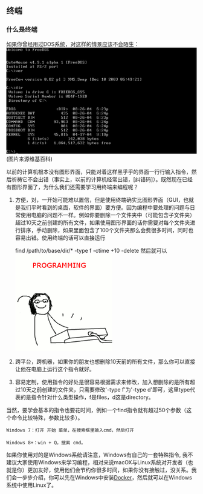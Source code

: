 ## 终端

### 什么是终端
如果你曾经用过DOS系统，对这样的情景应该不会陌生：
![DOS](https://raw.githubusercontent.com/EngineGirl/basic-tutorial/master/imgs/terminal/dos.png)
(图片来源维基百科)

以前的计算机根本没有图形界面，只能对着这样黑乎乎的界面一行行输入指令，然后祈祷它不会出错（事实上，以前的计算机经常出错，[纠错码]）。既然现在已经有图形界面了，为什么我们还需要学习用终端来编程呢？

1. 方便，对，一开始可能难以置信，但是使用终端确实比图形界面（GUI，也就是我们平时看到的桌面，软件的界面）要方便。因为编程中要处理的问题与日常使用电脑的问题不一样。例如你要删除一个文件夹中（可能包含子文件夹）超过10天之前创建的所有文件，如果使用图形界面的话你需要对每个文件夹进行排序，手动删除，如果里面包含了100个文件夹那么会费很多时间，同时也容易出错。使用终端的话可以直接运行

    find /path/to/base/dir/* -type f -ctime +10 -delete
然后就可以
![programing](https://raw.githubusercontent.com/EngineGirl/basic-tutorial/master/imgs/terminal/programming-animation.gif)

2. 跨平台，跨机器，如果你的朋友也想删除10天前的所有文件，那么你可以直接让他在电脑上运行这个指令就好。

3. 容易定制，使用指令的好处是很容易根据需求来修改，加入想删除的是所有超过10天之前创建的文件夹，只需要修改'-type f'为'-type d'即可，这里type代表的是指令针对什么类型操作，f是files，d这是directory。

当然，要学会基本的指令也要花时间，例如一个find指令就有超过50个参数（这个命令比较特殊，参数比较多）。

    Windows 7：打开 开始 菜单，在搜索框里输入cmd，然后打开

    Windows 8+：win + Q，搜索 cmd。

如果你使用对的是Windows系统请注意，Windows有自己的一套特殊指令, 我不建议大家使用Windows来学习编程，相对来说macOX与Linux系统对开发者（也就是你）更加友好，使用他们会节约你很多时间，如果你没有接触过，没关系。我们会一步步介绍，你可以先在Windows中安装[Docker](#../Docker基础/Windows系统安装Docker教程.md)，然后就可以在Windows系统中使用Linux了。
